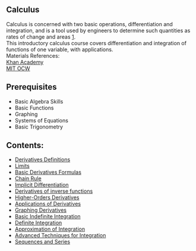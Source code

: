 ## Calculus
Calculus is concerned with two basic operations, differentiation and integration, and is a tool used by engineers to determine such quantities as rates of change and areas [1](https://www.sciencedirect.com/topics/mathematics/calculus).\
This introductory calculus course covers differentiation and integration of functions of one variable, with applications.\
Materials References:\
[Khan Academy](https://www.khanacademy.org/math/ap-calculus-bc)\
[MIT OCW](https://ocw.mit.edu/courses/18-01-single-variable-calculus-fall-2006/)

## Prerequisites
- Basic Algebra Skills
- Basic Functions
- Graphing
- Systems of Equations
- Basic Trigonometry

## Contents:
- [Derivatives Definitions](about:blank)
- [Limits](about:blank)
- [Basic Derivatives Formulas](about:blank)
- [Chain Rule](about:blank)
- [Implicit Differentiation](about:blank)
- [Derivatives of inverse functions](about:blank)
- [Higher-Orders Derivatives](about:blank)
- [Applications of Derivatives](about:blank)
- [Graphing Derivatives](about:blank)
- [Basic Indefinite Integration](about:blank)
- [Definite Integration](about:blank)
- [Approximation of Integration](about:blank)
- [Advanced Techniques for Integration](about:blank)
- [Sequences and Series](about:blank)
